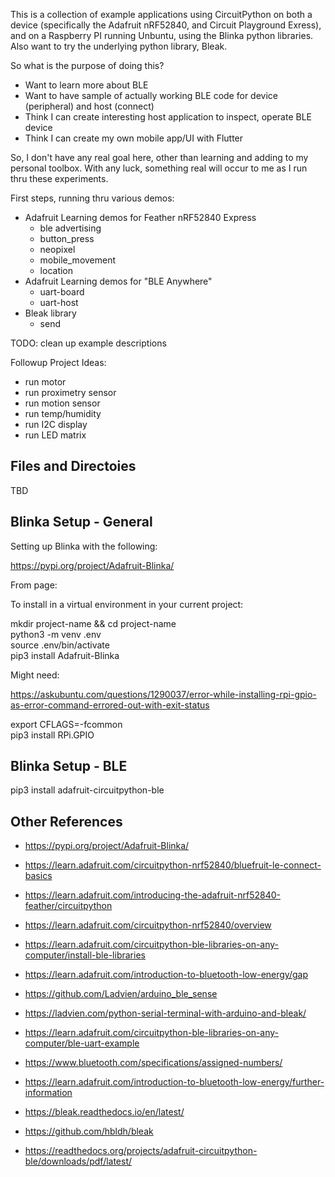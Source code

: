 

This is a collection of example applications using CircuitPython on both a device (specifically the Adafruit nRF52840, and Circuit Playground Exress), 
and on a Raspberry PI running Unbuntu, using the Blinka python libraries.  Also want to try the underlying python library, Bleak.

So what is the purpose of doing this?

- Want to learn more about BLE
- Want to have sample of actually working BLE code for device (peripheral) and host (connect)
- Think I can create interesting host application to inspect, operate BLE device
- Think I can create my own mobile app/UI with Flutter

So, I don't have any real goal here, other than learning and adding to my personal toolbox.  With any luck, something real
will occur to me as I run thru these experiments.


First steps, running thru various demos:
- Adafruit Learning demos for Feather nRF52840 Express
    - ble advertising
    - button_press
    - neopixel
    - mobile_movement
    - location
- Adafruit Learning demos for "BLE Anywhere"
    - uart-board
    - uart-host
- Bleak library
    - send

TODO: clean up example descriptions

Followup Project Ideas:

- run motor
- run proximetry sensor
- run motion sensor
- run temp/humidity
- run I2C display
- run LED matrix


## Files and Directoies

TBD


## Blinka Setup - General

Setting up Blinka with the following:

https://pypi.org/project/Adafruit-Blinka/


From page:

To install in a virtual environment in your current project:

mkdir project-name && cd project-name<br>
python3 -m venv .env<br>
source .env/bin/activate<br>
pip3 install Adafruit-Blinka<br>

Might need:

https://askubuntu.com/questions/1290037/error-while-installing-rpi-gpio-as-error-command-errored-out-with-exit-status


export CFLAGS=-fcommon<br>
pip3 install RPi.GPIO<br>


## Blinka Setup - BLE

pip3 install adafruit-circuitpython-ble



## Other References

- https://pypi.org/project/Adafruit-Blinka/
- https://learn.adafruit.com/circuitpython-nrf52840/bluefruit-le-connect-basics
- https://learn.adafruit.com/introducing-the-adafruit-nrf52840-feather/circuitpython
- https://learn.adafruit.com/circuitpython-nrf52840/overview
- https://learn.adafruit.com/circuitpython-ble-libraries-on-any-computer/install-ble-libraries


- https://learn.adafruit.com/introduction-to-bluetooth-low-energy/gap
- https://github.com/Ladvien/arduino_ble_sense
- https://ladvien.com/python-serial-terminal-with-arduino-and-bleak/
- https://learn.adafruit.com/circuitpython-ble-libraries-on-any-computer/ble-uart-example
- https://www.bluetooth.com/specifications/assigned-numbers/
- https://learn.adafruit.com/introduction-to-bluetooth-low-energy/further-information
- https://bleak.readthedocs.io/en/latest/
- https://github.com/hbldh/bleak


- https://readthedocs.org/projects/adafruit-circuitpython-ble/downloads/pdf/latest/